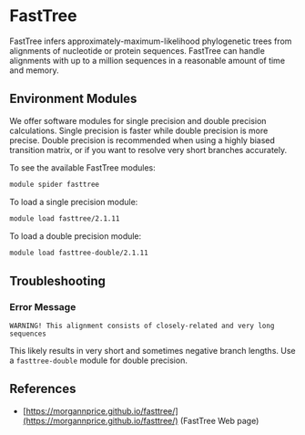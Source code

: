 # FastTree

FastTree infers approximately-maximum-likelihood phylogenetic trees from alignments of nucleotide or protein sequences. FastTree can handle alignments with up to a million sequences in a reasonable amount of time and memory.

## Environment Modules

We offer software modules for single precision and double precision calculations. Single precision is faster while double precision is more precise. Double precision is recommended when using a highly biased transition matrix, or if you want to resolve very short branches accurately.

To see the available FastTree modules:

```bash
module spider fasttree
```

To load a single precision module:

```bash
module load fasttree/2.1.11
```

To load a double precision module:

```bash
module load fasttree-double/2.1.11
```

## Troubleshooting

### Error Message

`WARNING! This alignment consists of closely-related and very long sequences`

This likely results in very short and sometimes negative branch lengths. Use a `fasttree-double` module for double precision.

## References

* [https://morgannprice.github.io/fasttree/](https://morgannprice.github.io/fasttree/) (FastTree Web page)
